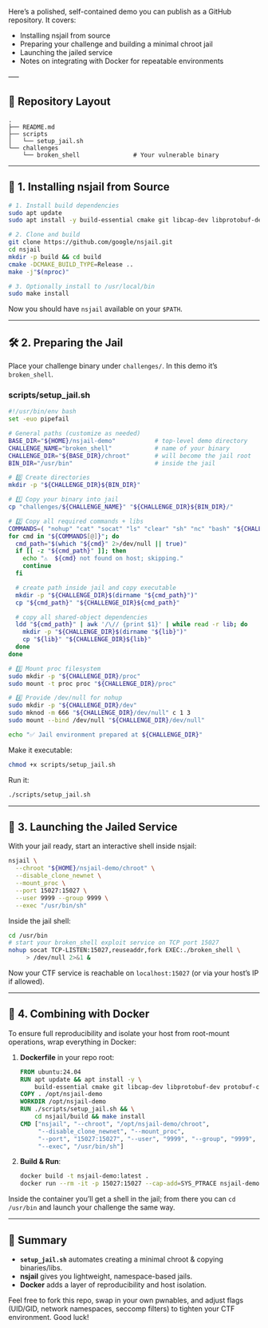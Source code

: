 Here’s a polished, self-contained demo you can publish as a GitHub repository. It covers:

- Installing nsjail from source
- Preparing your challenge and building a minimal chroot jail
- Launching the jailed service
- Notes on integrating with Docker for repeatable environments

–––

## 📁 Repository Layout

```
.
├── README.md
├── scripts
│   └── setup_jail.sh
└── challenges
    └── broken_shell               # Your vulnerable binary
```

---

## 🔧 1. Installing nsjail from Source

```bash
# 1. Install build dependencies
sudo apt update
sudo apt install -y build-essential cmake git libcap-dev libprotobuf-dev protobuf-compiler

# 2. Clone and build
git clone https://github.com/google/nsjail.git
cd nsjail
mkdir -p build && cd build
cmake -DCMAKE_BUILD_TYPE=Release ..
make -j"$(nproc)"

# 3. Optionally install to /usr/local/bin
sudo make install
```

Now you should have `nsjail` available on your `$PATH`.

---

## 🛠 2. Preparing the Jail

Place your challenge binary under `challenges/`. In this demo it’s `broken_shell`.

### scripts/setup_jail.sh

```bash
#!/usr/bin/env bash
set -euo pipefail

# General paths (customize as needed)
BASE_DIR="${HOME}/nsjail-demo"           # top-level demo directory
CHALLENGE_NAME="broken_shell"            # name of your binary
CHALLENGE_DIR="${BASE_DIR}/chroot"       # will become the jail root
BIN_DIR="/usr/bin"                       # inside the jail

# 0️⃣ Create directories
mkdir -p "${CHALLENGE_DIR}${BIN_DIR}"

# 1️⃣ Copy your binary into jail
cp "challenges/${CHALLENGE_NAME}" "${CHALLENGE_DIR}${BIN_DIR}/"

# 2️⃣ Copy all required commands + libs
COMMANDS=( "nohup" "cat" "socat" "ls" "clear" "sh" "nc" "bash" "${CHALLENGE_NAME}" )
for cmd in "${COMMANDS[@]}"; do
  cmd_path="$(which "${cmd}" 2>/dev/null || true)"
  if [[ -z "${cmd_path}" ]]; then
    echo "⚠️  ${cmd} not found on host; skipping."
    continue
  fi

  # create path inside jail and copy executable
  mkdir -p "${CHALLENGE_DIR}$(dirname "${cmd_path}")"
  cp "${cmd_path}" "${CHALLENGE_DIR}${cmd_path}"

  # copy all shared-object dependencies
  ldd "${cmd_path}" | awk '/\// {print $1}' | while read -r lib; do
    mkdir -p "${CHALLENGE_DIR}$(dirname "${lib}")"
    cp "${lib}" "${CHALLENGE_DIR}${lib}"
  done
done

# 3️⃣ Mount proc filesystem
sudo mkdir -p "${CHALLENGE_DIR}/proc"
sudo mount -t proc proc "${CHALLENGE_DIR}/proc"

# 4️⃣ Provide /dev/null for nohup
sudo mkdir -p "${CHALLENGE_DIR}/dev"
sudo mknod -m 666 "${CHALLENGE_DIR}/dev/null" c 1 3
sudo mount --bind /dev/null "${CHALLENGE_DIR}/dev/null"

echo "✅ Jail environment prepared at ${CHALLENGE_DIR}"
```

Make it executable:

```bash
chmod +x scripts/setup_jail.sh
```

Run it:

```bash
./scripts/setup_jail.sh
```

---

## 🚀 3. Launching the Jailed Service

With your jail ready, start an interactive shell inside nsjail:

```bash
nsjail \
  --chroot "${HOME}/nsjail-demo/chroot" \
  --disable_clone_newnet \
  --mount_proc \
  --port 15027:15027 \
  --user 9999 --group 9999 \
  --exec "/usr/bin/sh"
```

Inside the jail shell:

```sh
cd /usr/bin
# start your broken_shell exploit service on TCP port 15027
nohup socat TCP-LISTEN:15027,reuseaddr,fork EXEC:./broken_shell \
     > /dev/null 2>&1 &
```

Now your CTF service is reachable on `localhost:15027` (or via your host’s IP if allowed).

---

## 🐳 4. Combining with Docker

To ensure full reproducibility and isolate your host from root-mount operations, wrap everything in Docker:

1. **Dockerfile** in your repo root:

   ```dockerfile
   FROM ubuntu:24.04
   RUN apt update && apt install -y \
       build-essential cmake git libcap-dev libprotobuf-dev protobuf-compiler socat procps iproute2
   COPY . /opt/nsjail-demo
   WORKDIR /opt/nsjail-demo
   RUN ./scripts/setup_jail.sh && \
       cd nsjail/build && make install
   CMD ["nsjail", "--chroot", "/opt/nsjail-demo/chroot",
        "--disable_clone_newnet", "--mount_proc",
        "--port", "15027:15027", "--user", "9999", "--group", "9999",
        "--exec", "/usr/bin/sh"]
   ```

2. **Build & Run**:

   ```bash
   docker build -t nsjail-demo:latest .
   docker run --rm -it -p 15027:15027 --cap-add=SYS_PTRACE nsjail-demo:latest
   ```

Inside the container you’ll get a shell in the jail; from there you can `cd /usr/bin` and launch your challenge the same way.

---

## 🎯 Summary

- **`setup_jail.sh`** automates creating a minimal chroot & copying binaries/libs.
- **nsjail** gives you lightweight, namespace-based jails.
- **Docker** adds a layer of reproducibility and host isolation.

Feel free to fork this repo, swap in your own pwnables, and adjust flags (UID/GID, network namespaces, seccomp filters) to tighten your CTF environment. Good luck!

